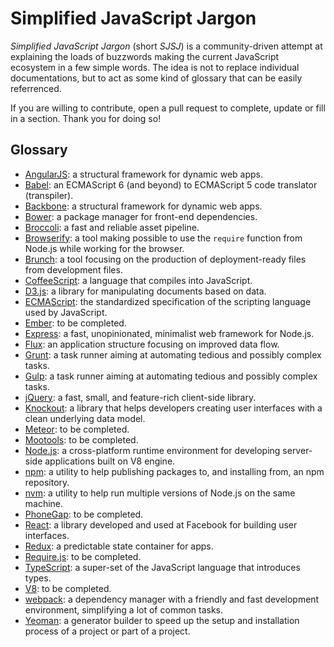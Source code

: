# Simplified JavaScript Jargon

*Simplified JavaScript Jargon* (short *SJSJ*) is a community-driven attempt at explaining the loads of buzzwords making the current JavaScript ecosystem in a few simple words. The idea is not to replace individual documentations, but to act as some kind of glossary that can be easily referrenced.

If you are willing to contribute, open a pull request to complete, update or fill in a section. Thank you for doing so!

## Glossary

* [AngularJS](/glossary/ANGULARJS.md): a structural framework for dynamic web apps.
* [Babel](/glossary/BABEL.md): an ECMAScript 6 (and beyond) to ECMAScript 5 code translator (transpiler).
* [Backbone](/glossary/BACKBONE.md): a structural framework for dynamic web apps.
* [Bower](/glossary/BOWER.md): a package manager for front-end dependencies.
* [Broccoli](/glossary/BROCCOLI.md): a fast and reliable asset pipeline.
* [Browserify](/glossary/BROWSERIFY.md): a tool making possible to use the `require` function from Node.js while working for the browser.
* [Brunch](/glossary/BRUNCH.md): a tool focusing on the production of deployment-ready files from development files.
* [CoffeeScript](/glossary/COFFEESCRIPT.md): a language that compiles into JavaScript.
* [D3.js](/glossary/D3JS.md): a library for manipulating documents based on data.
* [ECMAScript](/glossary/ECMASCRIPT.md): the standardized specification of the scripting language used by JavaScript.
* [Ember](/glossary/EMBER.md): to be completed.
* [Express](/glossary/EXPRESS.md): a fast, unopinionated, minimalist web framework for Node.js.
* [Flux](/glossary/FLUX.md): an application structure focusing on improved data flow.
* [Grunt](/glossary/GRUNT.md): a task runner aiming at automating tedious and possibly complex tasks.
* [Gulp](/glossary/GULP.md): a task runner aiming at automating tedious and possibly complex tasks.
* [jQuery](/glossary/JQUERY.md): a fast, small, and feature-rich client-side library.
* [Knockout](/glossary/KNOCKOUT.md): a library that helps developers creating user interfaces with a clean underlying data model.
* [Meteor](/glossary/METEOR.md): to be completed.
* [Mootools](/glossary/MOOTOOLS.md): to be completed.
* [Node.js](/glossary/NODEJS.md): a cross-platform runtime environment for developing server-side applications built on V8 engine.
* [npm](/glossary/NPM.md): a utility to help publishing packages to, and installing from, an npm repository.
* [nvm](/glossary/NVM.md): a utility to help run multiple versions of Node.js on the same machine.
* [PhoneGap](/glossary/PHONEGAP.md): to be completed.
* [React](/glossary/REACT.md): a library developed and used at Facebook for building user interfaces.
* [Redux](/glossary/REDUX.md): a predictable state container for apps.
* [Require.js](/glossary/REQUIREJS.md): to be completed.
* [TypeScript](/glossary/TYPESCRIPT.md): a super-set of the JavaScript language that introduces types.
* [V8](/glossary/V8.md): to be completed.
* [webpack](/glossary/WEBPACK.md): a dependency manager with a friendly and fast development environment, simplifying a lot of common tasks.
* [Yeoman](/glossary/YEOMAN.md): a generator builder to speed up the setup and installation process of a project or part of a project.
